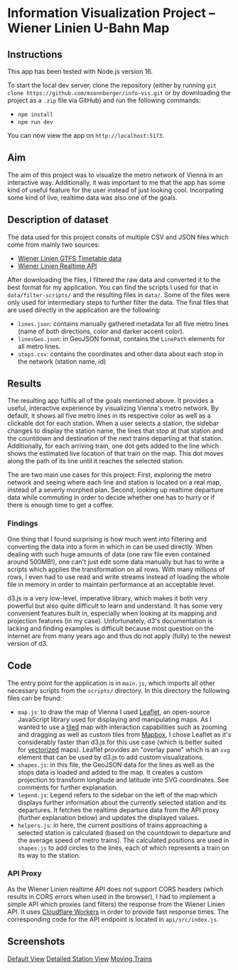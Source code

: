 # Information Visualization Project – Wiener Linien U-Bahn Map

## Instructions

This app has been tested with Node.js version 16.

To start the local dev server, clone the repository (either by running `git clone https://github.com/msonnberger/info-vis.git`
or by downloading the project as a `.zip` file via GitHub) and run the following commands:

- `npm install`
- `npm run dev`

You can now view the app on `http://localhost:5173`.

## Aim

The aim of this project was to visualize the metro network of Vienna in an interactive way. Additionally, it was important
to me that the app has some kind of useful feature for the user instead of just looking cool.
Incorpating some kind of live, realtime data was also one of the goals.

## Description of dataset

The data used for this project consits of multiple CSV and JSON files which come from mainly two sources:

- [Wiener Linien GTFS Timetable data](https://www.data.gv.at/katalog/dataset/ab4a73b6-1c2d-42e1-b4d9-049e04889cf0)
- [Wiener Linien Realtime API](https://www.data.gv.at/katalog/dataset/wiener-linien-echtzeitdaten-via-datendrehscheibe-wien)

After downloading the files, I filtered the raw data and converted it to the best format for my application.
You can find the scripts I used for that in `data/filter-scripts/` and the resulting files in `data/`.
Some of the files were only used for intermediary steps to further filter the data.
The final files that are used directly in the application are the following:

- `lines.json`: contains manually gathered metadata for all five metro lines (name of both directions, color and darker accent color).
- `linesGeo.json`: in GeoJSON format, contains the `LinePath` elements for all metro lines.
- `stops.csv`: contains the coordinates and other data about each stop in the network (station name, id)

## Results

The resulting app fulfils all of the goals mentioned above. It provides a useful, interactive experience by visualizing
Vienna's metro network. By default, it shows all five metro lines in its respective color as well as a clickable dot
for each station. When a user selects a station, the sidebar changes to display the station name, the lines that stop
at that station and the countdown and destination of the next trains departing at that station. Additionally, for each
arriving train, one dot gets added to the line which shows the estimated live location of that train on the map. This
dot moves along the path of its line until it reaches the selected station.

The are two main use cases for this project: First, exploring the metro network and seeing where each line and station
is located on a real map, instead of a severly morphed plan. Second, looking up realtime departure data while commuting
in order to decide whether one has to hurry or if there is enough time to get a coffee.

### Findings

One thing that I found surprising is how much went into filtering and converting the data into a form in which
in can be used directly. When dealing with such huge amounts of data (one raw file even contained around 500MB!), one
can't just edit some data manually but has to write a scripts which applies the transformation on all rows.
With many millions of rows, I even had to use read and write streams instead of loading the whole file in memory in
order to maintain performance at an acceptable level.

d3.js is a very low-level, imperative library, which makes it both very powerful but also quite difficult to learn
and understand. It has some very convenient features built in, especially when looking at its mapping and projection
features (in my case). Unfortunately, d3's documentation is lacking and finding examples is difficult because
most question on the internet are from many years ago and thus do not apply (fully) to the newest version of d3.

## Code

The entry point for the application is in `main.js`, which imports all other necessary scripts from the `scripts/` directory.
In this directory the following files can be found:

- `map.js`: to draw the map of Vienna I used [Leaflet](https://leafletjs.com/), an open-source JavaScript library used
  for displaying and manipulating maps. As I wanted to use a [tiled](https://en.wikipedia.org/wiki/Tiled_web_map) map
  with interaction capabilities such as zooming and dragging as well as custom tiles from
  [Mapbox](https://www.mapbox.com/mapbox-studio/), I chose Leaflet as it's considerably faster than d3.js for this use case
  (which is better suited for [vectorized](https://en.wikipedia.org/wiki/Vector_tiles) maps). Leaflet provides an "overlay pane"
  which is an `svg` element that can be used by d3.js to add custom visualizations.
- `shapes.js`: in this file, the GeoJSON data for the lines as well as the stops data is loaded and added to the map.
  It creates a custom projection to transform longitude and latitude into SVG coordinates. See comments for further explanation.
- `legend.js`: Legend refers to the sidebar on the left of the map which displays further information about the currently selected
  station and its departures. It fetches the realtime departure data from the API proxy (further explanation below) and updates the displayed values.
- `helpers.js`: in here, the current positions of trains approaching a selected station is calculated (based on the countdown to departure and
  the average speed of metro trains). The calculated positions are used in `shapes.js` to add circles to the lines, each
  of which represents a train on its way to the station.

### API Proxy

As the Wiener Linien realtime API does not support CORS headers (which results in CORS errors when used in the browser),
I had to implement a simple API which proxies (and filters) the response from the Wiener Linien API.
It uses [Cloudflare Workers](https://workers.cloudflare.com/) in order to provide fast response times.
The corresponding code for the API endpoint is located in `api/src/index.js`.

## Screenshots

[Default View](screenshots/screenshot1.png)
[Detailed Station View](screenshots/screenshot2.png)
[Moving Trains](screenshots/screen-recording.mov)
